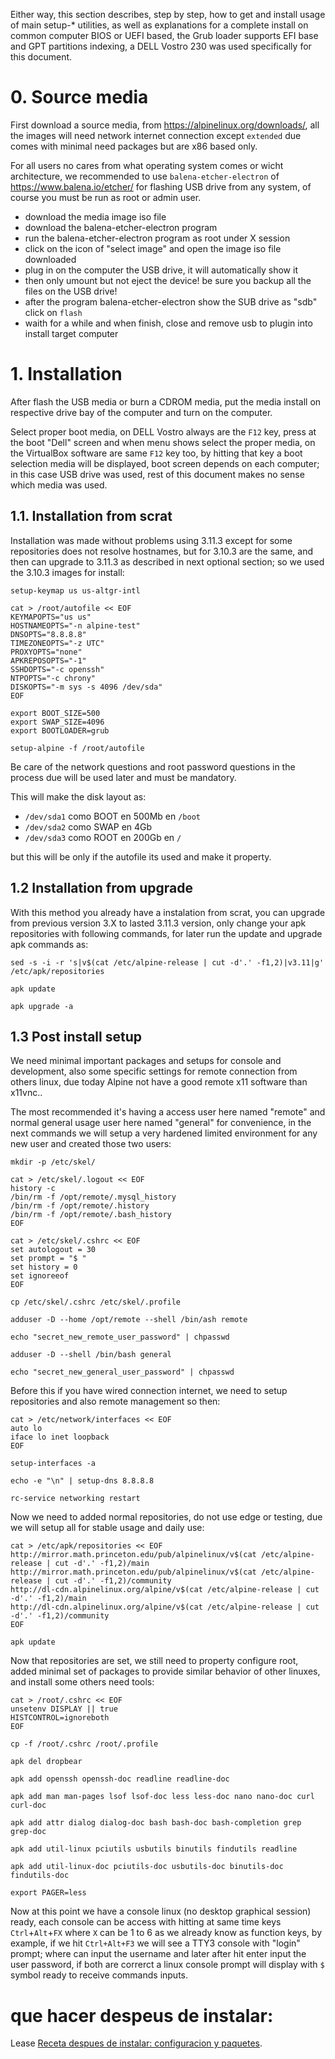 
Either way, this section describes, step by step, how to get 
and install usage of main setup-* utilities, as well as explanations 
for a complete install on common computer BIOS or UEFI based, 
the Grub loader supports EFI base and GPT partitions indexing, 
a DELL Vostro 230 was used specifically for this document.

# 0. Source media

First download a source media, from https://alpinelinux.org/downloads/, 
all the images will need network internet connection except `extended` 
due comes with minimal need packages but are x86 based only.

For all users no cares from what operating system comes or wicht architecture, 
we recommended to use `balena-etcher-electron` of https://www.balena.io/etcher/ 
for flashing USB drive from any system, of course you must be run 
as root or admin user.

* download the media image iso file
* download the balena-etcher-electron program
* run the balena-etcher-electron program as root under X session
* click on the icon of "select image" and open the image iso file downloaded
* plug in on the computer the USB drive, it will automatically show it
* then only umount but not eject the device! be sure you backup all the files on the USB drive!
* after the program balena-etcher-electron show the SUB drive as "sdb" click on `flash`
* waith for a while and when finish, close and remove usb to plugin into install target computer

# 1. Installation

After flash the USB media or burn a CDROM media, put the media install 
on respective drive bay of the computer and turn on the computer.

Select proper boot media, on DELL Vostro always are the `F12` key, press 
at the boot "Dell" screen and when menu shows select the proper media, 
on the VirtualBox software are same `F12` key too, by hitting that key 
a boot selection media will be displayed, boot screen depends on each computer; 
in this case USB drive was used, 
rest of this document makes no sense which media was used.

## 1.1. Installation from scrat

Installation was made without problems using 3.11.3 except for some 
repositories does not resolve hostnames, but for 3.10.3 are the same, 
and then can upgrade to 3.11.3 as described in next optional section; 
so we used the 3.10.3 images for install:

```
setup-keymap us us-altgr-intl

cat > /root/autofile << EOF
KEYMAPOPTS="us us"
HOSTNAMEOPTS="-n alpine-test"
DNSOPTS="8.8.8.8"
TIMEZONEOPTS="-z UTC"
PROXYOPTS="none"
APKREPOSOPTS="-1"
SSHDOPTS="-c openssh"
NTPOPTS="-c chrony"
DISKOPTS="-m sys -s 4096 /dev/sda"
EOF

export BOOT_SIZE=500
export SWAP_SIZE=4096
export BOOTLOADER=grub

setup-alpine -f /root/autofile
```

Be care of the network questions and root password questions in the 
process due will be used later and must be mandatory.

This will make the disk layout as:

* `/dev/sda1` como BOOT en 500Mb en `/boot`
* `/dev/sda2` como SWAP en 4Gb
* `/dev/sda3` como ROOT en 200Gb en `/`

but this will be only if the autofile its used and make it property.

## 1.2  Installation from upgrade

With this method you already have a instalation from scrat, 
you can upgrade from previous version 3.X to lasted 3.11.3 version, 
only change your apk repositories with following commands, 
for later run the update and upgrade apk commands as:

```
sed -s -i -r 's|v$(cat /etc/alpine-release | cut -d'.' -f1,2)|v3.11|g' /etc/apk/repositories

apk update

apk upgrade -a
```

## 1.3 Post install setup

We need minimal important packages and setups for console and development, 
also some specific settings for remote connection from others linux, 
due today Alpine not have a good remote x11 software than x11vnc.. 

The most recommended it's having a access user here named "remote" 
and normal general usage user here named "general" for convenience, 
in the next commands we will setup a very hardened limited environment 
for any new user and created those two users:

```
mkdir -p /etc/skel/

cat > /etc/skel/.logout << EOF
history -c
/bin/rm -f /opt/remote/.mysql_history
/bin/rm -f /opt/remote/.history
/bin/rm -f /opt/remote/.bash_history
EOF

cat > /etc/skel/.cshrc << EOF
set autologout = 30
set prompt = "$ "
set history = 0
set ignoreeof
EOF

cp /etc/skel/.cshrc /etc/skel/.profile

adduser -D --home /opt/remote --shell /bin/ash remote

echo "secret_new_remote_user_password" | chpasswd

adduser -D --shell /bin/bash general

echo "secret_new_general_user_password" | chpasswd
```

Before this if you have wired connection internet, we need to setup 
repositories and also remote management so then:

```
cat > /etc/network/interfaces << EOF
auto lo
iface lo inet loopback
EOF

setup-interfaces -a

echo -e "\n" | setup-dns 8.8.8.8

rc-service networking restart
```

Now we need to added normal repositories, do not use edge or testing, 
due we will setup all for stable usage and daily use:

```
cat > /etc/apk/repositories << EOF
http://mirror.math.princeton.edu/pub/alpinelinux/v$(cat /etc/alpine-release | cut -d'.' -f1,2)/main
http://mirror.math.princeton.edu/pub/alpinelinux/v$(cat /etc/alpine-release | cut -d'.' -f1,2)/community
http://dl-cdn.alpinelinux.org/alpine/v$(cat /etc/alpine-release | cut -d'.' -f1,2)/main
http://dl-cdn.alpinelinux.org/alpine/v$(cat /etc/alpine-release | cut -d'.' -f1,2)/community
EOF

apk update
```

Now that repositories are set, we still need to property configure root, 
added minimal set of packages to provide similar behavior of other linuxes, 
and install some others need tools:

```
cat > /root/.cshrc << EOF
unsetenv DISPLAY || true
HISTCONTROL=ignoreboth
EOF

cp -f /root/.cshrc /root/.profile

apk del dropbear

apk add openssh openssh-doc readline readline-doc

apk add man man-pages lsof lsof-doc less less-doc nano nano-doc curl curl-doc

apk add attr dialog dialog-doc bash bash-doc bash-completion grep grep-doc

apk add util-linux pciutils usbutils binutils findutils readline

apk add util-linux-doc pciutils-doc usbutils-doc binutils-doc findutils-doc

export PAGER=less
```

Now at this point we have a console linux (no desktop graphical session) ready, 
each console can be access with hitting at same time keys `Ctrl`+`Alt`+`FX` 
where `X` can be 1 to 6 as we already know as function keys, by example, 
if we hit `Ctrl+Alt+F3` we will see a TTY3 console with "login" prompt; 
where can input the username and later after hit enter input the user password, 
if both are correrct a linux console prompt will display with `$` symbol 
ready to receive commands inputs.

# que hacer despeus de instalar:

Lease [Receta despues de instalar: configuracion y paquetes](../recetas/alpine-recetas-configuracion-y-paquetes-sistema.md).
